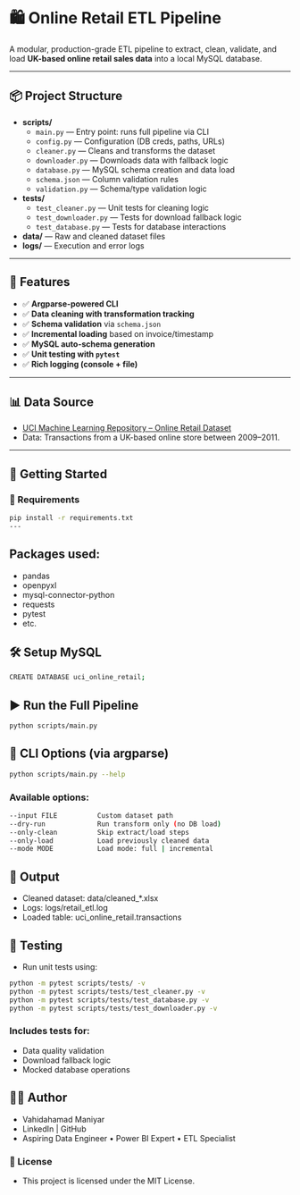 # 🛍️ Online Retail ETL Pipeline

A modular, production-grade ETL pipeline to extract, clean, validate, and load **UK-based online retail sales data** into a local MySQL database.

---

## 📦 Project Structure

- **scripts/**
  - `main.py` — Entry point: runs full pipeline via CLI
  - `config.py` — Configuration (DB creds, paths, URLs)
  - `cleaner.py` — Cleans and transforms the dataset
  - `downloader.py` — Downloads data with fallback logic
  - `database.py` — MySQL schema creation and data load
  - `schema.json` — Column validation rules
  - `validation.py` — Schema/type validation logic
- **tests/**
  - `test_cleaner.py` — Unit tests for cleaning logic
  - `test_downloader.py` — Tests for download fallback logic
  - `test_database.py` — Tests for database interactions
- **data/** — Raw and cleaned dataset files
- **logs/** — Execution and error logs

---

## 🚀 Features

- ✅ **Argparse-powered CLI**
- ✅ **Data cleaning with transformation tracking**
- ✅ **Schema validation** via `schema.json`
- ✅ **Incremental loading** based on invoice/timestamp
- ✅ **MySQL auto-schema generation**
- ✅ **Unit testing with `pytest`**
- ✅ **Rich logging (console + file)**

---

## 📊 Data Source

- [UCI Machine Learning Repository – Online Retail Dataset](https://archive.ics.uci.edu/ml/datasets/Online+Retail)  
- Data: Transactions from a UK-based online store between 2009–2011.

---

## 🧪 Getting Started

### 🔧 Requirements

```bash
pip install -r requirements.txt
---
```
## Packages used:

 - pandas
 - openpyxl
 - mysql-connector-python
 - requests
 - pytest
 - etc.

## 🛠️ Setup MySQL
```bash
CREATE DATABASE uci_online_retail;
```
## ▶️ Run the Full Pipeline
```bash
python scripts/main.py
```
## 🧰 CLI Options (via argparse)
```bash
python scripts/main.py --help
```
### Available options:
```bash
--input FILE          Custom dataset path
--dry-run             Run transform only (no DB load)
--only-clean          Skip extract/load steps
--only-load           Load previously cleaned data
--mode MODE           Load mode: full | incremental
```
## 📁 Output
 - Cleaned dataset: data/cleaned_*.xlsx
 - Logs: logs/retail_etl.log
 - Loaded table: uci_online_retail.transactions
## 🧪 Testing
 - Run unit tests using:

```bash
python -m pytest scripts/tests/ -v
python -m pytest scripts/tests/test_cleaner.py -v
python -m pytest scripts/tests/test_database.py -v
python -m pytest scripts/tests/test_downloader.py -v
```

### Includes tests for:
- Data quality validation
- Download fallback logic
- Mocked database operations

## 👨‍💻 Author
  - Vahidahamad Maniyar
  - LinkedIn | GitHub
  - Aspiring Data Engineer • Power BI Expert • ETL Specialist


### 📄 License
  - This project is licensed under the MIT License.



